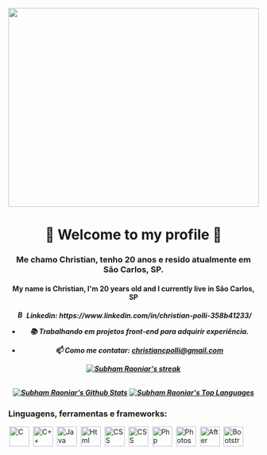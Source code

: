<a href="#"><img width="100%" height=400px src="https://images.unsplash.com/photo-1542831371-29b0f74f9713?ixid=MnwxMjA3fDB8MHxwaG90by1wYWdlfHx8fGVufDB8fHx8&ixlib=rb-1.2.1&auto=format&fit=crop&w=750&q=80" height="105px"/></a>

<h1 align="center">👋 Welcome to my profile 👋</h1>
<h3 align="center"> Me chamo Christian, tenho 20 anos e resido atualmente em São Carlos, SP. </h3>
<h4 align="center"> My name is Christian, I'm 20 years old and I currently live in São Carlos, SP </h4>
<h5 align="center"> <img src="https://cdn.jsdelivr.net/gh/devicons/devicon/icons/linkedin/linkedin-original.svg" alt="Bootstrap" widtf="15" height="15" style="max-width:100%;margin: 0 2px;"></img> Linkedin: https://www.linkedin.com/in/christian-polli-358b41233/

- 📚 Trabalhando em projetos front-end para adquirir experiência.

- 📫 Como me contatar: **christiancpolli@gmail.com**



<p align="center">
    <a href="https://github.com/Maracujacake/github-readme-streak-stats">
        <img title="🔥 Get streak stats for your profile at git.io/streak-stats" alt="Subham Raoniar's streak" src="https://github-readme-streak-stats.herokuapp.com/?user=Maracujacake&theme=black-ice&hide_border=true&stroke=0000&background=060A0CD0"/>
    </a>
</p>

<br/>
        <a href="https://github.com/Maracujacake/github-readme-stats"><img alt="Subham Raoniar's Github Stats" src="https://github-readme-stats.vercel.app/api?username=Maracujacake&show_icons=true&count_private=true&theme=react&hide_border=true&bg_color=0D1117" /></a>
      <a href="https://github.com/Maracujacake/github-readme-stats"><img alt="Subham Raoniar's Top Languages" src="https://github-readme-stats.vercel.app/api/top-langs/?username=Maracujacake&langs_count=8&count_private=true&theme=react&hide_border=true&bg_color=0D1117" /></a>
 <br/>
 
 

<h3 align="left">Linguagens, ferramentas e frameworks:</h3>
<p align="left"> <img src="https://cdn.jsdelivr.net/gh/devicons/devicon/icons/c/c-original.svg" alt="C" widtf="40" height="40" style="max-width:100%;margin: 0 2px;"></img> <img src="https://cdn.jsdelivr.net/gh/devicons/devicon/icons/cplusplus/cplusplus-original.svg" alt="C++" widtf="40" height="40" style="max-width:100%;margin: 0 2px;"></img> <img src="https://cdn.jsdelivr.net/gh/devicons/devicon/icons/java/java-original-wordmark.svg" alt="Java" widtf="45" height="40" style="max-width:100%;margin: 0 2px;"></img> <img src="https://cdn.jsdelivr.net/gh/devicons/devicon/icons/html5/html5-original-wordmark.svg" alt="Html" widtf="45" height="40" style="max-width:100%;margin: 0 2px;"></img> <img src="https://cdn.jsdelivr.net/gh/devicons/devicon/icons/css3/css3-original-wordmark.svg" alt="CSS" widtf="45" height="40" style="max-width:100%;margin: 0 2px;"></img> <img src="https://cdn.jsdelivr.net/gh/devicons/devicon/icons/javascript/javascript-original.svg" alt="CSS" widtf="45" height="40" style="max-width:100%;margin: 0 2px;"></img> <img src="https://cdn.jsdelivr.net/gh/devicons/devicon/icons/php/php-original.svg" alt="Php" widtf="45" height="40" style="max-width:100%;margin: 0 2px;"></img> <img src="https://cdn.jsdelivr.net/gh/devicons/devicon/icons/photoshop/photoshop-line.svg" alt="Photoshop" widtf="45" height="40" style="max-width:100%;margin: 0 2px;"></img> <img src="https://cdn.jsdelivr.net/gh/devicons/devicon/icons/aftereffects/aftereffects-original.svg" alt="After Effects" widtf="45" height="40" style="max-width:100%;margin: 0 2px;"></img> <img src="https://cdn.jsdelivr.net/gh/devicons/devicon/icons/bootstrap/bootstrap-original-wordmark.svg" alt="Bootstrap" widtf="45" height="40" style="max-width:100%;margin: 0 2px;"></img> <br>  <br>  </p>


